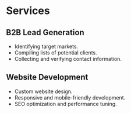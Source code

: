 # Services

## B2B Lead Generation

- Identifying target markets.
- Compiling lists of potential clients.
- Collecting and verifying contact information.

## Website Development

- Custom website design.
- Responsive and mobile-friendly development.
- SEO optimization and performance tuning.
